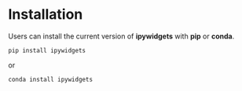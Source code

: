 Installation
============

Users can install the current version of **ipywidgets** with **pip** or **conda**.

``` sourceCode
pip install ipywidgets
```

or

``` sourceCode
conda install ipywidgets
```
